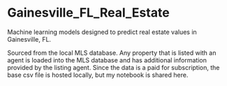 # Gainesville_FL_Real_Estate
Machine learning models designed to predict real estate values in Gainesville, FL.

Sourced from the local MLS database. Any property that is listed with an agent is loaded into the MLS database and has additional information provided by the listing agent. Since the data is a paid for subscription, the base csv file is hosted locally, but my notebook is shared here. 
